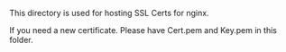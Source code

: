 This directory is used for hosting SSL Certs for nginx.

If you need a new certificate. Please have Cert.pem and Key.pem in this folder. 